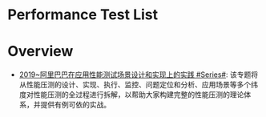 # Performance Test List

# Overview

- [2019~阿里巴巴在应用性能测试场景设计和实现上的实践 #Series#](https://m.aliyun.com/yunqi/articles/714997?spm=5176.11156470.0.0.1be06c5cmJf0ha): 该专题将从性能压测的设计、实现、执行、监控、问题定位和分析、应用场景等多个纬度对性能压测的全过程进行拆解，以帮助大家构建完整的性能压测的理论体系，并提供有例可依的实战。
